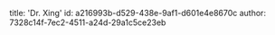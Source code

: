 title: 'Dr. Xing'
id: a216993b-d529-438e-9af1-d601e4e8670c
author: 7328c14f-7ec2-4511-a24d-29a1c5ce23eb
